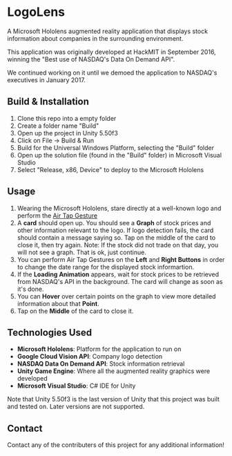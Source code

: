 # LogoLens

A Microsoft Hololens augmented reality application that displays stock information about companies in the surrounding environment.

This application was originally developed at HackMIT in September 2016, winning the "Best use of NASDAQ's Data On Demand API".

We continued working on it until we demoed the application to NASDAQ's executives in January 2017.

## Build & Installation

1. Clone this repo into a empty folder
2. Create a folder name "Build"
2. Open up the project in Unity 5.50f3
3. Click on File -> Build & Run
4. Build for the Universal Windows Platform, selecting the "Build" folder
5. Open up the solution file (found in the "Build" folder) in Microsoft Visual Studio
6. Select "Release, x86, Device" to deploy to the Microsoft Hololens

## Usage

1. Wearing the Microsoft Hololens, stare directly at a well-known logo and perform the [Air Tap Gesture](https://developer.microsoft.com/en-us/windows/holographic/gestures)
2. A **card** should open up. You should see a **Graph** of stock prices and other information relevant to the logo. If logo detection fails, the card should contain a message saying so. Tap on the middle of the card to close it, then try again. Note: If the stock did not trade on that day, you will not see a graph. That is ok, just continue.
3. You can perform Air Tap Gestures on the **Left** and **Right Buttons** in order to change the date range for the displayed stock informartion.
4. If the **Loading Animation** appears, wait for stock prices to be retrieved from NASDAQ's API in the background. The card will change as soon as it's done.
5. You can **Hover** over certain points on the graph to view more detailed information about that **Point**.
6. Tap on the **Middle** of the card to close it.

## Technologies Used

* **Microsoft Hololens**: Platform for the application to run on
* **Google Cloud Vision API**: Company logo detection
* **NASDAQ Data On Demand API**: Stock information retrieval
* **Unity Game Engine**: Where all the augmented reality graphics were developed
* **Microsoft Visual Studio**: C# IDE for Unity

Note that Unity 5.50f3 is the last version of Unity that this project was built and tested on. Later versions are not supported.

## Contact

Contact any of the contributers of this project for any additional information!

